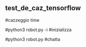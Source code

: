 ## test_de_caz_tensorflow
#cazzeggio time

#python3 robot.py -i #inizializza 

#python3 robot.py #chatta 
